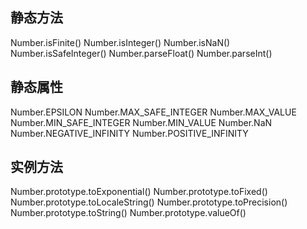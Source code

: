 ## 静态方法

Number.isFinite()
Number.isInteger()
Number.isNaN()
Number.isSafeInteger()
Number.parseFloat()
Number.parseInt()

## 静态属性

Number.EPSILON
Number.MAX_SAFE_INTEGER
Number.MAX_VALUE
Number.MIN_SAFE_INTEGER
Number.MIN_VALUE
Number.NaN
Number.NEGATIVE_INFINITY
Number.POSITIVE_INFINITY

## 实例方法

Number.prototype.toExponential()
Number.prototype.toFixed()
Number.prototype.toLocaleString()
Number.prototype.toPrecision()
Number.prototype.toString()
Number.prototype.valueOf()
